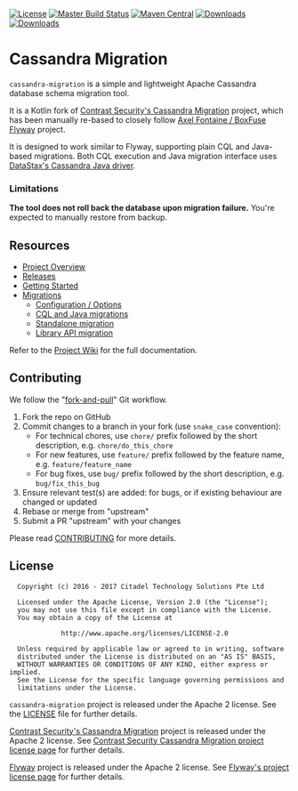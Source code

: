 [![License](https://img.shields.io/badge/license-Apache--2.0-brightgreen.svg)](LICENSE)
[![Master Build Status](https://travis-ci.org/builtamont-oss/cassandra-migration.svg?branch=master)](https://travis-ci.org/builtamont-oss/cassandra-migration)
[![Maven Central](https://maven-badges.herokuapp.com/maven-central/com.builtamont/cassandra-migration/badge.svg)](https://maven-badges.herokuapp.com/maven-central/com.builtamont/cassandra-migration)
[![Downloads](https://img.shields.io/badge/downloads-jar-brightgreen.svg)](https://github.com/builtamont-oss/cassandra-migration/releases/download/cassandra-migration-0.11/cassandra-migration-0.11.jar)
[![Downloads](https://img.shields.io/badge/downloads-jar--with--dependencies-brightgreen.svg)](https://github.com/builtamont-oss/cassandra-migration/releases/download/cassandra-migration-0.11/cassandra-migration-0.11-jar-with-dependencies.jar)


# Cassandra Migration

`cassandra-migration` is a simple and lightweight Apache Cassandra database schema migration tool.

It is a Kotlin fork of [Contrast Security's Cassandra Migration] project, which has been manually re-based to closely follow [Axel Fontaine / BoxFuse Flyway] project.
 
It is designed to work similar to Flyway, supporting plain CQL and Java-based migrations. Both CQL execution and Java migration interface uses [DataStax's Cassandra Java driver].

### Limitations

**The tool does not roll back the database upon migration failure.** You're expected to manually restore from backup.

## Resources

* [Project Overview](https://github.com/builtamont-oss/cassandra-migration/wiki)
* [Releases](https://github.com/builtamont-oss/cassandra-migration/releases)
* [Getting Started](https://github.com/builtamont-oss/cassandra-migration/wiki/Getting-Started)
* [Migrations](https://github.com/builtamont-oss/cassandra-migration/wiki/Migrations)
  * [Configuration / Options](https://github.com/builtamont-oss/cassandra-migration/wiki/Configuration-Options)
  * [CQL and Java migrations](https://github.com/builtamont-oss/cassandra-migration/wiki/Script-Types)
  * [Standalone migration](https://github.com/builtamont-oss/cassandra-migration/wiki/Standalone-Migration)
  * [Library API migration](https://github.com/builtamont-oss/cassandra-migration/wiki/API-Migration)

Refer to the [Project Wiki] for the full documentation.

## Contributing

We follow the "[fork-and-pull]" Git workflow.

1. Fork the repo on GitHub
1. Commit changes to a branch in your fork (use `snake_case` convention):
   * For technical chores, use `chore/` prefix followed by the short description, e.g. `chore/do_this_chore`
   * For new features, use `feature/` prefix followed by the feature name, e.g. `feature/feature_name`
   * For bug fixes, use `bug/` prefix followed by the short description, e.g. `bug/fix_this_bug`
1. Ensure relevant test(s) are added: for bugs, or if existing behaviour are changed or updated
1. Rebase or merge from "upstream"
1. Submit a PR "upstream" with your changes

Please read [CONTRIBUTING] for more details.

## License

```
  Copyright (c) 2016 - 2017 Citadel Technology Solutions Pte Ltd

  Licensed under the Apache License, Version 2.0 (the "License");
  you may not use this file except in compliance with the License.
  You may obtain a copy of the License at

             http://www.apache.org/licenses/LICENSE-2.0

  Unless required by applicable law or agreed to in writing, software
  distributed under the License is distributed on an "AS IS" BASIS,
  WITHOUT WARRANTIES OR CONDITIONS OF ANY KIND, either express or implied.
  See the License for the specific language governing permissions and
  limitations under the License.
```

`cassandra-migration` project is released under the Apache 2 license. See the [LICENSE] file for further details.
 
[Contrast Security's Cassandra Migration] project is released under the Apache 2 license. See [Contrast Security Cassandra Migration project license page] for further details.

[Flyway] project is released under the Apache 2 license. See [Flyway's project license page] for further details.

[Axel Fontaine / BoxFuse Flyway]: https://github.com/flyway/flyway
[Contrast Security's Cassandra Migration]: https://github.com/Contrast-Security-OSS/cassandra-migration
[Contrast Security Cassandra Migration project license page]: https://github.com/Contrast-Security-OSS/cassandra-migration/blob/master/LICENSE
[CONTRIBUTING]: CONTRIBUTING.md
[DataStax's Cassandra Java driver]: http://datastax.github.io/java-driver/
[Flyway]: https://flywaydb.org/
[Flyway's project license page]: https://github.com/flyway/flyway/blob/master/LICENSE
[fork-and-pull]: https://help.github.com/articles/using-pull-requests
[LICENSE]: LICENSE
[Project Wiki]: https://github.com/builtamont-oss/cassandra-migration/wiki